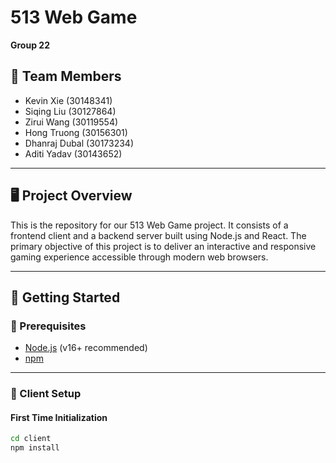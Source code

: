 # 513 Web Game  
**Group 22**

## 👥 Team Members
- Kevin Xie (30148341)  
- Siqing Liu (30127864)  
- Zirui Wang (30119554)  
- Hong Truong (30156301)  
- Dhanraj Dubal (30173234)  
- Aditi Yadav (30143652)  

---

## 🖥️ Project Overview
This is the repository for our 513 Web Game project. It consists of a frontend client and a backend server built using Node.js and React. The primary objective of this project is to deliver an interactive and responsive gaming experience accessible through modern web browsers.

---

## 🚀 Getting Started

### 🧱 Prerequisites
- [Node.js](https://nodejs.org/) (v16+ recommended)
- [npm](https://www.npmjs.com/)

---

### 🔧 Client Setup

#### First Time Initialization
```bash
cd client
npm install
